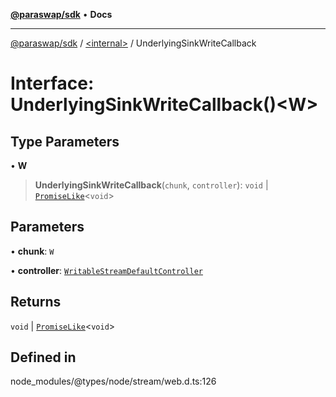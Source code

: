 [**@paraswap/sdk**](../../README.md) • **Docs**

***

[@paraswap/sdk](../../globals.md) / [\<internal\>](../README.md) / UnderlyingSinkWriteCallback

# Interface: UnderlyingSinkWriteCallback()\<W\>

## Type Parameters

• **W**

> **UnderlyingSinkWriteCallback**(`chunk`, `controller`): `void` \| [`PromiseLike`](PromiseLike.md)\<`void`\>

## Parameters

• **chunk**: `W`

• **controller**: [`WritableStreamDefaultController`](WritableStreamDefaultController.md)

## Returns

`void` \| [`PromiseLike`](PromiseLike.md)\<`void`\>

## Defined in

node\_modules/@types/node/stream/web.d.ts:126

